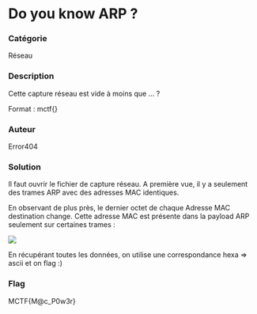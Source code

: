 # Do you know ARP ?

### Catégorie

Réseau

### Description

Cette capture réseau est vide à moins que ... ?

Format : mctf{}

### Auteur 

Error404

### Solution

Il faut ouvrir le fichier de capture réseau. A première vue, il y a seulement des trames ARP avec des adresses MAC identiques. 

En observant de plus près, le dernier octet de chaque Adresse MAC destination change. Cette adresse MAC est présente dans la payload ARP seulement sur certaines trames : 

![](https://i.imgur.com/5hZh9Xk.png)

En récupérant toutes les données, on utilise une correspondance hexa => ascii et on flag :)

### Flag

MCTF{M@c_P0w3r}